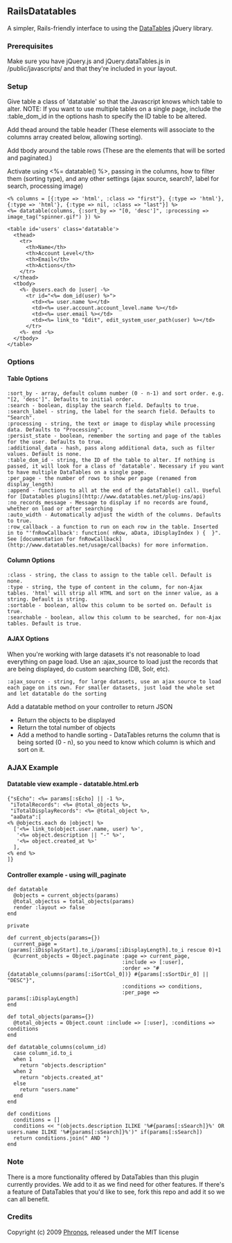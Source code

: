 ## RailsDatatables

A simpler, Rails-friendly interface to using the [DataTables](http://datatables.net) jQuery library.

### Prerequisites
Make sure you have jQuery.js and jQuery.dataTables.js in /public/javascripts/ and that they're included in your layout.

### Setup

Give table a class of 'datatable' so that the Javascript knows which table to alter. NOTE: If you want to use multiple tables on a single page, include the :table_dom_id in the options hash to specify the ID table to be altered.

Add thead around the table header (These elements will associate to the columns array created below, allowing sorting).

Add tbody around the table rows (These are the elements that will be sorted and paginated.)

Activate using <%= datatable() %>, passing in the columns, how to filter them (sorting type), and any other settings (ajax source, search?, label for search, processing image)

    <% columns = [{:type => 'html', :class => "first"}, {:type => 'html'}, {:type => 'html'}, {:type => nil, :class => "last"}] %>
    <%= datatable(columns, {:sort_by => "[0, 'desc']", :processing => image_tag("spinner.gif") }) %>

    <table id='users' class='datatable'>
      <thead>
        <tr>
          <th>Name</th>
          <th>Account Level</th>
          <th>Email</th>
          <th>Actions</th>
        </tr>
      </thead>
      <tbody>
        <%- @users.each do |user| -%>
          <tr id="<%= dom_id(user) %>">
            <td><%= user.name %></td>
            <td><%= user.account.account_level.name %></td>
            <td><%= user.email %></td>
            <td><%= link_to "Edit", edit_system_user_path(user) %></td>
          </tr>
        <%- end -%>
      </tbody>
    </table>

### Options

#### Table Options

    :sort_by - array, default column number (0 - n-1) and sort order. e.g. "[2, 'desc']". Defaults to initial order.
    :search - boolean, display the search field. Defaults to true.
    :search_label - string, the label for the search field. Defaults to "Search".
    :processing - string, the text or image to display while processing data. Defaults to "Processing".
    :persist_state - boolean, remember the sorting and page of the tables for the user. Defaults to true.
    :additional_data - hash, pass along additional data, such as filter values. Default is none.
    :table_dom_id - string, the ID of the table to alter. If nothing is passed, it will look for a class of 'datatable'. Necessary if you want to have multiple DataTables on a single page.
    :per_page - the number of rows to show per page (renamed from display_length)
    :append - functions to all at the end of the dataTable() call. Useful for [Datatables plugins](http://www.datatables.net/plug-ins/api)
    :no_records_message - Message to display if no records are found, whether on load or after searching
    :auto_width - Automatically adjust the width of the columns. Defaults to true.
    :row_callback - a function to run on each row in the table. Inserted in to "'fnRowCallback': function( nRow, aData, iDisplayIndex ) {  }". See [documentation for fnRowCallback](http://www.datatables.net/usage/callbacks) for more information.
    
#### Column Options

    :class - string, the class to assign to the table cell. Default is none.
    :type - string, the type of content in the column, for non-Ajax tables. 'html' will strip all HTML and sort on the inner value, as a string. Default is string.
    :sortable - boolean, allow this column to be sorted on. Default is true.
    :searchable - boolean, allow this column to be searched, for non-Ajax tables. Default is true.

#### AJAX Options
  
  When you're working with large datasets it's not reasonable to load everything on page load. Use an :ajax_source to load just the records that are being displayed, do custom searching (DB, Solr, etc).

    :ajax_source - string, for large datasets, use an ajax source to load each page on its own. For smaller datasets, just load the whole set and let datatable do the sorting

Add a datatable method on your controller to return JSON  
* Return the objects to be displayed  
* Return the total number of objects  
* Add a method to handle sorting - DataTables returns the column that is being sorted (0 - n), so you need to know which column is which and sort on it.
    
### AJAX Example
    
#### Datatable view example - datatable.html.erb

    {"sEcho": <%= params[:sEcho] || -1 %>,
     "iTotalRecords": <%= @total_objects %>,
     "iTotalDisplayRecords": <%= @total_object %>,
     "aaData":[
    <% @objects.each do |object| %>
      ['<%= link_to(object.user.name, user) %>',
       '<%= object.description || "-" %>',
       '<%= object.created_at %>'
      ],
    <% end %>
    ]}

####  Controller example - using will_paginate

    def datatable
      @objects = current_objects(params)
      @total_objectss = total_objects(params)
      render :layout => false
    end

    private
    
    def current_objects(params={})
      current_page = (params[:iDisplayStart].to_i/params[:iDisplayLength].to_i rescue 0)+1
      @current_objects = Object.paginate :page => current_page, 
                                         :include => [:user], 
                                         :order => "#{datatable_columns(params[:iSortCol_0])} #{params[:sSortDir_0] || "DESC"}", 
                                         :conditions => conditions,
                                         :per_page => params[:iDisplayLength]
    end

    def total_objects(params={})
      @total_objects = Object.count :include => [:user], :conditions => conditions
    end

    def datatable_columns(column_id)
      case column_id.to_i
      when 1
        return "objects.description"
      when 2
        return "objects.created_at"
      else
        return "users.name"
      end
    end

    def conditions
      conditions = []
      conditions << "(objects.description ILIKE '%#{params[:sSearch]}%' OR users.name ILIKE '%#{params[:sSearch]}%')" if(params[:sSearch])
      return conditions.join(" AND ")
    end
    
### Note
There is a more functionality offered by DataTables than this plugin currently provides. We add to it as we find need for other features. If there's a feature of DataTables that you'd like to see, fork this repo and add it so we can all benefit.

### Credits

Copyright (c) 2009 [Phronos](http://phronos.com), released under the MIT license

